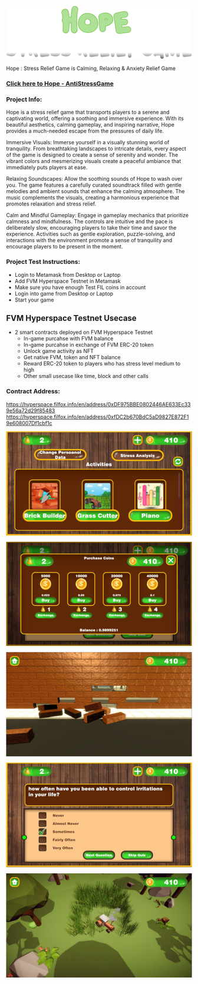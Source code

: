 ![Hope](/Build/logo.png)

Hope : Stress Relief Game is Calming, Relaxing & Anxiety Relief Game

### [Click here to Hope - AntiStressGame](https://hopefvm.vrweb3games.com/)

### Project Info:
Hope is a stress relief game that transports players to a serene and captivating world, offering a soothing and immersive experience. With its beautiful aesthetics, calming gameplay, and inspiring narrative, Hope provides a much-needed escape from the pressures of daily life.

Immersive Visuals: Immerse yourself in a visually stunning world of tranquility. From breathtaking landscapes to intricate details, every aspect of the game is designed to create a sense of serenity and wonder. The vibrant colors and mesmerizing visuals create a peaceful ambiance that immediately puts players at ease.

Relaxing Soundscapes: Allow the soothing sounds of Hope to wash over you. The game features a carefully curated soundtrack filled with gentle melodies and ambient sounds that enhance the calming atmosphere. The music complements the visuals, creating a harmonious experience that promotes relaxation and stress relief.

Calm and Mindful Gameplay: Engage in gameplay mechanics that prioritize calmness and mindfulness. The controls are intuitive and the pace is deliberately slow, encouraging players to take their time and savor the experience. Activities such as gentle exploration, puzzle-solving, and interactions with the environment promote a sense of tranquility and encourage players to be present in the moment.

### Project Test Instructions:

* Login to Metamask from Desktop or Laptop
* Add FVM Hyperspace Testnet in Metamask
* Make sure you have enough Test FIL coins in account
* Login into game from Desktop or Laptop
* Start your game

## FVM Hyperspace Testnet Usecase

* 2 smart contracts deployed on FVM Hyperspace Testnet
    - In-game purcahse with FVM balance
    - In-game purcahse in exchange of FVM ERC-20 token
    - Unlock game activity as NFT
    - Get native FVM, token and NFT balance
    - Reward ERC-20 token to players who has stress level medium to high
    - Other small usecase like time, block and other calls

### Contract Address:
https://hyperspace.filfox.info/en/address/0xDF975BBE0802446AE633Ec339e56a72d29f85483
https://hyperspace.filfox.info/en/address/0xfDC2b670BdC5aD9827E872F19e608007Df1cbf1c



![Hope](/Assets/Images/Screenshot_6.jpg)

![Hope](/Assets/Images/Screenshot_2.jpg)

![Hope](/Assets/Images/Screenshot_3.jpg)

![Hope](/Assets/Images/Screenshot_1.jpg)

![Hope](/Assets/Images/Screenshot_4.jpg)

